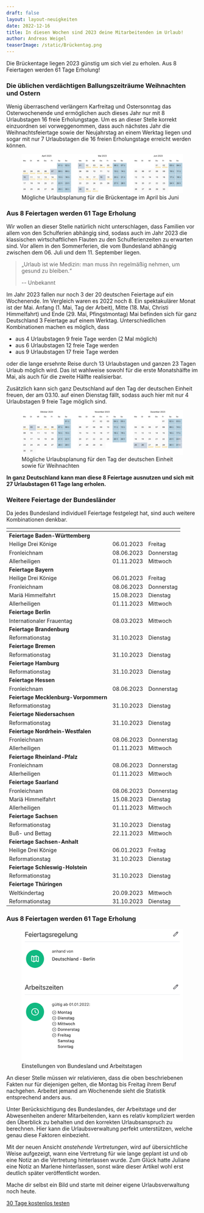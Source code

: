 ```yaml
---
draft: false
layout: layout-neuigkeiten
date: 2022-12-16
title: In diesen Wochen sind 2023 deine Mitarbeitenden im Urlaub!
author: Andreas Weigel
teaserImage: /static/Brückentag.png
---
```


Die Brückentage liegen 2023 günstig um sich viel zu erholen.
Aus 8 Feiertagen werden 61 Tage Erholung!

<!-- more -->

### Die üblichen verdächtigen Ballungszeiträume Weihnachten und Ostern

Wenig überraschend verlängern Karfreitag und Ostersonntag das Osterwochenende und ermöglichen auch dieses Jahr nur mit 8
Urlaubstagen 16 freie Erholungstage. Um es an dieser Stelle korrekt einzuordnen sei vorweggenommen, dass auch nächstes Jahr die
Weihnachtsfeiertage
sowie der Neujahrstag an einem Werktag liegen und sogar mit nur 7 Urlaubstagen die 16 freien Erholungstage erreicht werden
können.

<div class="flex my-8">
    <figure>
        <picture>
            <source srcset="apr-jun.avif" type="image/avif" />
            <img
              src="apr-jun.png"
              alt="Brückentage im April bis Juni (Kalenderdarstellung)"
              decoding="async"
              loading="lazy"
              class="rounded-lg"
            />
        </picture>
        <figcaption class="text-sm text-center">Mögliche Urlaubsplanung für die Brückentage im April bis Juni</figcaption>
    </figure>
</div>

### Aus 8 Feiertagen werden 61 Tage Erholung

Wir wollen an dieser Stelle natürlich nicht unterschlagen, dass Familien vor allem von den Schulferien abhängig sind,
sodass auch im Jahr 2023 die klassischen wirtschaftlichen Flauten zu den Schulferienzeiten zu erwarten sind. 
Vor allem in den Sommerferien, die vom Bundesland abhängig zwischen dem 06. Juli und dem 11. September liegen.

> „Urlaub ist wie Medizin: man muss ihn regelmäßig nehmen, um gesund zu bleiben.“
>
> -- Unbekannt

Im Jahr 2023 fallen nur noch 3 der 20 deutschen Feiertage auf ein Wochenende. Im Vergleich waren es 2022 noch 8.
Ein spektakulärer Monat ist der Mai. Anfang (1. Mai, Tag der Arbeit), Mitte (18. Mai, Christi Himmelfahrt) und Ende
(29. Mai, Pfingstmontag) Mai befinden sich für ganz Deutschland 3 Feiertage auf einem Werktag.
Unterschiedlichen Kombinationen machen es möglich, dass

* aus 4 Urlaubstagen 9 freie Tage werden (2 Mal möglich)
* aus 6 Urlaubstagen 12 freie Tage werden
* aus 9 Urlaubstagen 17 freie Tage werden
  
oder die lange ersehnte Reise durch 13 Urlaubstagen und ganzen 23 Tagen Urlaub möglich wird.
  Das ist wahlweise sowohl für die erste Monatshälfte im Mai, als auch für die zweite Hälfte realisierbar.

Zusätzlich kann sich ganz Deutschland auf den Tag der deutschen Einheit freuen, der am 03.10. auf einen Dienstag fällt,
sodass auch hier mit nur 4 Urlaubstagen 9 freie Tage möglich sind.

<div class="flex my-8">
    <figure>
        <picture>
            <source srcset="okt-dez.avif" type="image/avif" />
            <img
              src="okt-dez.png"
              alt="Kalenderdarstellung der Monate Oktober bis Dezember"
              decoding="async"
              loading="lazy"
              class="rounded-lg"
            />
        </picture>
        <figcaption class="text-sm text-center">Mögliche Urlaubsplanung für den Tag der deutschen Einheit sowie für Weihnachten</figcaption>
    </figure>
</div>

**In ganz Deutschland kann man diese 8 Feiertage ausnutzen und sich mit 27 Urlaubstagen 61 Tage lang erholen.**

### Weitere Feiertage der Bundesländer

Da jedes Bundesland individuell Feiertage festgelegt hat, sind auch weitere Kombinationen denkbar.

| <!-- -->                             | <!-- -->   | <!-- -->   |
|--------------------------------------|------------|------------|
| **Feiertage Baden-Württemberg**      |            |            |
| Heilige Drei Könige                  | 06.01.2023 | Freitag    |
| Fronleichnam                         | 08.06.2023 | Donnerstag |
| Allerheiligen                        | 01.11.2023 | Mittwoch   |
| **Feiertage Bayern**                 |            |            |
| Heilige Drei Könige                  | 06.01.2023 | Freitag    |
| Fronleichnam                         | 08.06.2023 | Donnerstag |
| Mariä Himmelfahrt                    | 15.08.2023 | Dienstag   |
| Allerheiligen                        | 01.11.2023 | Mittwoch   |
| **Feiertage Berlin**                 |            |            |
| Internationaler Frauentag            | 08.03.2023 | Mittwoch   |
| **Feiertage Brandenburg**            |            |            |
| Reformationstag                      | 31.10.2023 | Dienstag   |
| **Feiertage Bremen**                 |            |            |
| Reformationstag                      | 31.10.2023 | Dienstag   |
| **Feiertage Hamburg**                |            |            |
| Reformationstag                      | 31.10.2023 | Dienstag   |
| **Feiertage Hessen**                 |            |            |
| Fronleichnam                         | 08.06.2023 | Donnerstag |
| **Feiertage Mecklenburg-Vorpommern** |            |            |
| Reformationstag                      | 31.10.2023 | Dienstag   |
| **Feiertage Niedersachsen**          |            |            |
| Reformationstag                      | 31.10.2023 | Dienstag   |
| **Feiertage Nordrhein-Westfalen**    |            |            |
| Fronleichnam                         | 08.06.2023 | Donnerstag |
| Allerheiligen                        | 01.11.2023 | Mittwoch   |
| **Feiertage Rheinland-Pfalz**        |            |            |
| Fronleichnam                         | 08.06.2023 | Donnerstag |
| Allerheiligen                        | 01.11.2023 | Mittwoch   |
| **Feiertage Saarland**               |            |            |
| Fronleichnam                         | 08.06.2023 | Donnerstag |
| Mariä Himmelfahrt                    | 15.08.2023 | Dienstag   |
| Allerheiligen                        | 01.11.2023 | Mittwoch   |
| **Feiertage Sachsen**                |            |            |
| Reformationstag                      | 31.10.2023 | Dienstag   |
| Buß- und Bettag                      | 22.11.2023 | Mittwoch   |
| **Feiertage Sachsen-Anhalt**         |            |            |
| Heilige Drei Könige                  | 06.01.2023 | Freitag    |
| Reformationstag                      | 31.10.2023 | Dienstag   |
| **Feiertage Schleswig-Holstein**     |            |            |
| Reformationstag                      | 31.10.2023 | Dienstag   |
| **Feiertage Thüringen**               |            |            |
| Weltkindertag                        | 20.09.2023 | Mittwoch   |
| Reformationstag                      | 31.10.2023 | Dienstag   |


### Aus 8 Feiertagen werden 61 Tage Erholung

<div class="flex flex-col justify-end lg:flex-row-reverse lg:space-x-8 lg:space-x-reverse lg:mt-8 lg:mb-8">
  <div class="w-full">
    <figure>
        <picture>
            <source srcset="einstellungen.avif" type="image/avif" />
            <img
              src="einstellungen.png"
              alt="Einstellungen von Bundesland und Arbeitstagen"
              decoding="async"
              loading="lazy"
              class="rounded-lg"
            />
        </picture>
        <figcaption class="text-sm text-center">Einstellungen von Bundesland und Arbeitstagen</figcaption>
    </figure>
  </div>
  <div class="max-w-none lg:max-w-screen">
    <p class="mt-4 lg:mb-4">
      An dieser Stelle müssen wir relativieren, dass die oben beschriebenen Fakten
      nur für diejenigen gelten, die Montag bis Freitag ihrem Beruf nachgehen.
      Arbeitet jemand am Wochenende sieht die Statistik entsprechend anders aus.
    </p>
    <p>
      Unter Berücksichtigung des Bundeslandes, der Arbeitstage und der Abwesenheiten anderer Mitarbeitenden,
      kann es relativ kompliziert werden den Überblick zu behalten und den korrekten Urlaubsanspruch zu berechnen.
      Hier kann die Urlaubsverwaltung perfekt unterstützen, welche genau diese Faktoren einbezieht.
    </p>
    <p class="mt-4 lg:mb-4">
        Mit der neuen Ansicht <em>anstehende Vertretungen</em>, wird auf übersichtliche Weise aufgezeigt, wann eine
        Vertretung für wie lange geplant ist und ob eine Notiz an die Vertretung hinterlassen wurde. Zum Glück hatte
        Juliane eine Notiz an Marlene hinterlassen, sonst wäre dieser Artikel wohl erst deutlich später veröffentlicht worden.
    </p>
  </div>
</div>

<div class="px-4 xl:px-2 my-24 md:my-32 md:text-center">
	<div class="inline-block">
		<p class="text-xl lg:text-2xl mb-6 md:mb-4">
			Mache dir selbst ein Bild und starte mit deiner eigene Urlaubsverwaltung noch heute.
		</p>
		<div class="md:max-w-sm md:mx-auto text-lg sm:text-xl md:text-lg">
			<a data-append-utm
				 href="https://registry.apps.urlaubsverwaltung.cloud/registration"
				 class="px-3 py-2 text-lg font-medium flex items-center justify-center no-underline rounded whitespace-nowrap bg-yellow-300 text-sky-900 text-opacity-90 hover:text-opacity-100 border border-sky-100 hover:border-blue-200 hover:shadow-md active:shadow"
				 data-goal="signup"
				 data-goal-trigger="eye-catcher"
			>
            <span class="mr-2">
              30 Tage kostenlos testen
            </span>
			</a>
		</div>
	</div>
</div>

